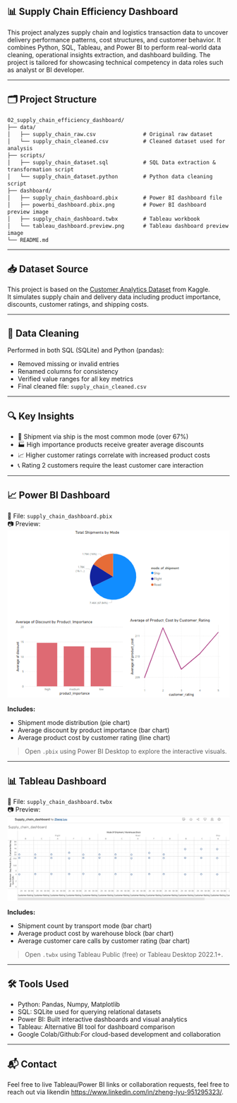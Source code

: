 ## 📊 Supply Chain Efficiency Dashboard

This project analyzes supply chain and logistics transaction data to uncover delivery performance patterns, cost structures, and customer behavior. It combines Python, SQL, Tableau, and Power BI to perform real-world data cleaning, operational insights extraction, and dashboard building. The project is tailored for showcasing technical competency in data roles such as analyst or BI developer.

---

## 🗂️ Project Structure

```
02_supply_chain_efficiency_dashboard/
├── data/
│   ├── supply_chain_raw.csv               # Original raw dataset
│   └── supply_chain_cleaned.csv           # Cleaned dataset used for analysis
├── scripts/
│   ├── supply_chain_dataset.sql           # SQL Data extraction & transformation script
│   └── supply_chain_dataset.python        # Python data cleaning script
├── dashboard/
│   ├── supply_chain_dashboard.pbix        # Power BI dashboard file
│   ├── powerbi_dashboard.pbix.png         # Power BI dashboard preview image
│   ├── supply_chain_dashboard.twbx        # Tableau workbook
│   └── tableau_dashboard.preview.png      # Tableau dashboard preview image
└── README.md
```

---

## 📥 Dataset Source

This project is based on the [Customer Analytics Dataset](https://www.kaggle.com/datasets/prachi13/customer-analytics) from Kaggle.  
It simulates supply chain and delivery data including product importance, discounts, customer ratings, and shipping costs.

--- 

## 🧹 Data Cleaning

Performed in both SQL (SQLite) and Python (pandas):

- Removed missing or invalid entries
- Renamed columns for consistency
- Verified value ranges for all key metrics
- Final cleaned file: `supply_chain_cleaned.csv`

---

## 🔍 Key Insights

- 🚚 Shipment via ship is the most common mode (over 67%)
- 🏭 High importance products receive greater average discounts
- 📈 Higher customer ratings correlate with increased product costs
- 📞 Rating 2 customers require the least customer care interaction

---

## 📈 Power BI Dashboard

📁 File: `supply_chain_dashboard.pbix`  
📷 Preview:  
![Power BI Dashboard Preview](powerbi_dashboard.pbix.png)

**Includes:**

- Shipment mode distribution (pie chart)
- Average discount by product importance (bar chart)
- Average product cost by customer rating (line chart)

> Open `.pbix` using Power BI Desktop to explore the interactive visuals.

---

## 📊 Tableau Dashboard

📁 File: `supply_chain_dashboard.twbx`  
📷 Preview:  
![Tableau Dashboard Preview](tableau_dashboard.preview.png)

**Includes:**

- Shipment count by transport mode (bar chart)
- Average product cost by warehouse block (bar chart)
- Average customer care calls by customer rating (bar chart)

> Open `.twbx` using Tableau Public (free) or Tableau Desktop 2022.1+.

---

## 🛠️ Tools Used

- Python: Pandas, Numpy, Matplotlib 
- SQL: SQLite used for querying relational datasets
- Power BI: Built interactive dashboards and visual analytics
- Tableau: Alternative BI tool for dashboard comparison
- Google Colab/Github:For cloud-based development and collaboration

---

## 📬 Contact

Feel free to live Tableau/Power BI links or collaboration requests, feel free to reach out via likendin https://www.linkedin.com/in/zheng-lyu-951295323/.
